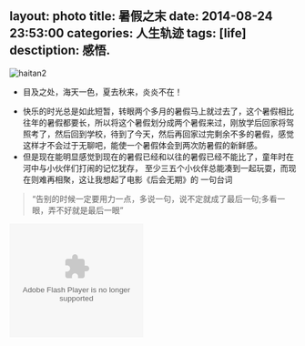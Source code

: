 layout: photo
title: 暑假之末
date: 2014-08-24 23:53:00
categories: 人生轨迹
tags: [life]
desctiption: 感悟.
---

![haitan2]({{BASE_PATH}}/image/haitan2.jpg)
* 目及之处，海天一色，夏去秋来，炎炎不在！
<!--more-->
* 快乐的时光总是如此短暂，转眼两个多月的暑假马上就过去了，这个暑假相比往年的暑假都要长，所以将这个暑假划分成两个暑假来过，刚放学后回家将驾
照考了，然后回到学校，待到了今天，然后再回家过完剩余不多的暑假，感觉这样才不会过于无聊吧，能使一个暑假体会到两次防暑假的新鲜感。
* 但是现在能明显感觉到现在的暑假已经和以往的暑假已经不能比了，童年时在河中与小伙伴们打闹的记忆犹存，
至少三五个小伙伴总能凑到一起玩耍，而现在则难再相聚，这让我想起了电影《后会无期》的
一句台词  
>“告别的时候一定要用力一点，多说一句，说不定就成了最后一句;多看一眼，弄不好就是最后一眼”


<embed src="http://www.xiami.com/widget/41521033_1773346501,_235_200_FF8719_494949_1/multiPlayer.swf" type="application/x-shockwave-flash" width="235" height="200" wmode="opaque"></embed>